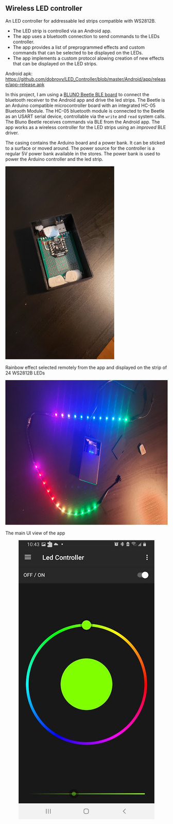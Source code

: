 <h2>Wireless LED controller</h2> 

An LED controller for addressable led strips compatible with WS2812B.

 * The LED strip is controlled via an Android app.
 * The app uses a bluetooth connection to send commands to the LEDs controller.
 * The app provides a list of preprogrammed effects and custom commands that can be selected to be displayed on the LEDs.
 * The app implements a custom protocol alowing creation of new effects that can be displayed on the LED strips.
 
 Android apk: <a>https://github.com/dobrovv/LED_Controller/blob/master/Android/app/release/app-release.apk</a>
 
 
 In this project, I am using a <a href="https://www.dfrobot.com/product-1259.html">BLUNO Beetle BLE board<a> to connect the bluetooth receiver to the Android app and drive the led strips.
 The Beetle is an Arduino compatible microcontroller board with an integrated HC-05 Bluetooth Module.
 The HC-05 bluetooth module is connected to the Beetle as an USART serial device, controllable via the ```write``` and ```read``` system calls. 
 The Bluno Beetle receives commands via BLE from the Android app. The app works as a wireless controller for the LED strips using an _improved_ BLE driver.

The casing contains the Arduino board and a power bank. It can be sticked to a surface or moved around. The power source for the controller is a regular 5V power bank available in the stores. The power bank is used to power the Arduino controller and the led strip.

<p align="left">
<img src="https://github.com/dobrovv/LED_Controller/blob/master/Screens/20200823_015720.jpg?raw=true" width="338" height="600">
</p>

Rainbow effect selected remotely from the app and displayed on the strip of 24 WS2812B LEDs

<p align="center">
<img src="https://github.com/dobrovv/LED_Controller/blob/master/Screens/20200823_021428_2.jpg?raw=true" width="800" height="450">
</p>

The main UI view of the app  

<p align="center">
<img src="https://github.com/dobrovv/LED_Controller/blob/master/Screens/0.jpg?raw=true">
</p>
